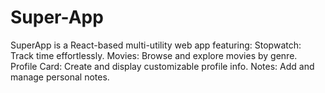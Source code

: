 # Super-App
SuperApp is a React-based multi-utility web app featuring:  Stopwatch: Track time effortlessly. Movies: Browse and explore movies by genre. Profile Card: Create and display customizable profile info. Notes: Add and manage personal notes.
